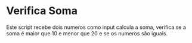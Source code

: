 # Verifica Soma

Este script recebe dois numeros como input calcula a soma, verifica se a soma é maior que 10 e menor que 20 e se os numeros são iguais.


